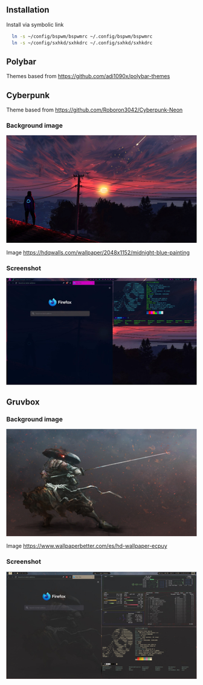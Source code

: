
## Installation

Install via symbolic link

```bash
  ln -s ~/config/bspwm/bspwmrc ~/.config/bspwm/bspwmrc
  ln -s ~/config/sxhkd/sxhkdrc ~/.config/sxhkd/sxhkdrc
```
    

## Polybar

Themes based from https://github.com/adi1090x/polybar-themes

## Cyberpunk

Theme based from https://github.com/Roboron3042/Cyberpunk-Neon

### Background image

![Background](./background/cyberpunk.jpg?raw=true)

Image https://hdqwalls.com/wallpaper/2048x1152/midnight-blue-painting

### Screenshot

![](./screenshot-cyberpunk.jpg?raw=true)

## Gruvbox

### Background image

![](./background/gruvbox.jpg?raw=true)

Image https://www.wallpaperbetter.com/es/hd-wallpaper-ecpuy

### Screenshot

![](./screenshot-gruvbox.jpg?raw=true)
